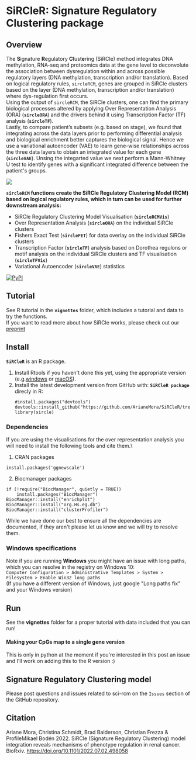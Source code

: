 # SiRCleR: Signature Regulatory Clustering package
## Overview
The **S**ignature **R**egulatory **Cl**ust**e**ring (SiRCle) method integrates DNA methylation, RNA-seq and proteomics data at the gene level to deconvolute the association between dysregulation within and across possible regulatory layers (DNA methylation, transcription and/or translation).
Based on logical regulatory rules, `sircleRCM`, genes are grouped in SiRCle clusters based on the layer (DNA methylation, transcription and/or translation) where dys-regulation first occurs.\
Using the output of `sircleRCM`, the SiRCle clusters, one can find the primary biological processes altered by applying Over Representation Analysis (ORA) (**`sircleORA`**) and the drivers behind it using Transcription Factor (TF) analysis (**`sircleTF`**).\
Lastly, to compare patient’s subsets (e.g. based on stage), we found that integrating across the data layers prior to performing differential analysis and biological enrichment better captures the biological signal. Hence we use a variational autoencoder (VAE) to learn gene-wise relationships across the three data layers to obtain an integrated value for each gene (**`sircleVAE`**). Unsing the integarted value we next perform a Mann-Whitney U test to identify genes with a significant integrated difference between the patient's groups.

![](https://www.biorxiv.org/content/biorxiv/early/2022/07/04/2022.07.02.498058/F6.large.jpg?width=800&height=600&carousel=1)

**`sircleRCM` functions create the SiRCle Regulatory Clustering Model (RCM) based on logical regulatory rules, which in turn can be used for further downstream analysis:**
* SiRCle Regulatory Clustering Model Visualisation (**`sircleRCMVis`**)
* Over Representation Analysis (**`sircleORA`**) on the individual SiRCle clusters
* Fishers Exact Test (**`sircleFET`**) for data overlay on the individual SiRCle clusters
* Transcription Factor (**`sircleTF`**) analysis based on Dorothea regulons or motif analysis on the individual SiRCle clusters and TF visualisation (**`sircleTFVis`**)
* Variational Autoencoder (**`sircleVAE`**) statistics

[![PyPI](https://img.shields.io/pypi/v/scircm)](https://pypi.org/project/scircm/)


## Tutorial
See R tutorial in the **`vignettes`** folder, which includes a tutorial and data to try the functions.\
If you want to read more about how SiRCle works, please check out our [preprint](https://www.biorxiv.org/content/10.1101/2022.07.02.498058v1)

## Install
**`SiRCleR`** is an R package.
1. Install Rtools if you haven't done this yet, using the appropriate version (e.g.[windows](https://cran.r-project.org/bin/windows/Rtools/) or [macOS](https://cran.r-project.org/bin/macosx/tools/)).
2. Install the latest development version from GitHub with: **`SiRCleR package`** direcly in R:
    ```
    #install.packages("devtools")
    devtools::install_github("https://github.com/ArianeMora/SiRCleR/tree/v1.0.1")
    library(sircle)
    ```
### Dependencies 
If you are using the visualisations for the over representation analysis you will need to install the following tools and cite them.\
1. CRAN packages
```
install.packages('ggnewscale')
```
2. Biocmanager packages
```
if (!require("BiocManager", quietly = TRUE))
    install.packages("BiocManager")
BiocManager::install("enrichplot")
BiocManager::install("org.Hs.eg.db")
BiocManager::install("clusterProfiler")
```
While we have done our best to ensure all the dependencies are documented, if they aren't please let us know and we will try to resolve them.

### Windows specifications
Note if you are running **Windows** you might have an issue with long paths, which you can resolve in the registry on Windows 10:\
`Computer Configuration > Administrative Templates > System > Filesystem > Enable Win32 long paths`\
(If you have a different version of Windows, just google "Long paths fix" and your Windows version)

## Run
See the **vignettes** folder for a proper tutorial with data included that you can run!

#### Making your CpGs map to a single gene version
This is only in python at the moment if you're interested in this post an issue and I'll work on adding this to the R version :) 

## Signature Regulatory Clustering model 

Please post questions and issues related to sci-rcm on the `Issues`  section of the GitHub repository.

## Citation
Ariane Mora,  Christina Schmidt,  Brad Balderson, Christian Frezza & ProfileMikael Bodén 2022. SiRCle (Signature Regulatory Clustering) model integration reveals mechanisms of phenotype regulation in renal cancer. BioRxiv. https://doi.org/10.1101/2022.07.02.498058
